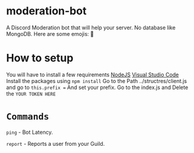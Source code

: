# moderation-bot
A Discord Moderation bot that will help your server. No database like MongoDB. Here are some emojis: 🔨
# How to setup
You will have to install a few requirements
[NodeJS](https://nodejs.org)
[Visual Studio Code](https://code.visualstudio.com)
Install the packages using `npm install`
Go to the Path ../structres/client.js and go to `this.prefix =` And set your prefix.
Go to the index.js and Delete the `YOUR TOKEN HERE` 
# `Commands`
`ping` - Bot Latency.

`report` - Reports a user from your Guild.

